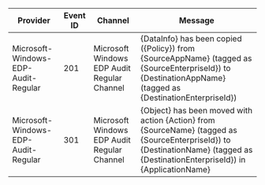 Provider                             |  Event ID  |  Channel                                      |  Message
-------------------------------------|------------|-----------------------------------------------|---------------------------------------------------------------------------------------------------------------------------------------------------------------------------------
Microsoft-Windows-EDP-Audit-Regular  |  201       |  Microsoft Windows EDP Audit Regular Channel  |  {DataInfo} has been copied ({Policy}) from {SourceAppName} (tagged as {SourceEnterpriseId}) to {DestinationAppName} (tagged as {DestinationEnterpriseId})
Microsoft-Windows-EDP-Audit-Regular  |  301       |  Microsoft Windows EDP Audit Regular Channel  |  {Object} has been moved with action {Action} from {SourceName} (tagged as {SourceEnterpriseId}) to {DestinationName} (tagged as {DestinationEnterpriseId}) in {ApplicationName}